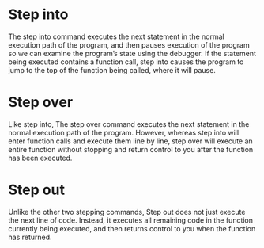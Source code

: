 # Step into

The step into command executes the next statement in the normal execution path of the program, and then pauses execution of the program so we can examine the program’s state using the debugger. If the statement being executed contains a function call, step into causes the program to jump to the top of the function being called, where it will pause.

# Step over

Like step into, The step over command executes the next statement in the normal execution path of the program. However, whereas step into will enter function calls and execute them line by line, step over will execute an entire function without stopping and return control to you after the function has been executed.

# Step out

Unlike the other two stepping commands, Step out does not just execute the next line of code. Instead, it executes all remaining code in the function currently being executed, and then returns control to you when the function has returned.
